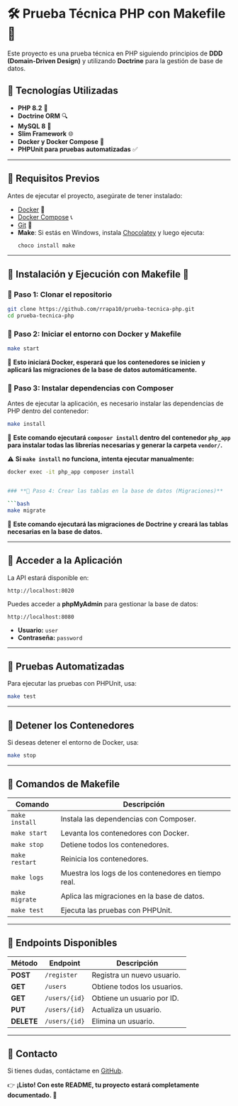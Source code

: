 # 🛠️ Prueba Técnica PHP con Makefile 🚀

Este proyecto es una prueba técnica en PHP siguiendo principios de **DDD (Domain-Driven Design)** y utilizando **Doctrine** para la gestión de base de datos.

## 📌 Tecnologías Utilizadas

- **PHP 8.2** 🐘
- **Doctrine ORM** 🔍
- **MySQL 8** 🌅
- **Slim Framework** 🌐
- **Docker y Docker Compose** 🐳
- **PHPUnit para pruebas automatizadas** ✅

---

## **📌 Requisitos Previos**

Antes de ejecutar el proyecto, asegúrate de tener instalado:

- [Docker](https://docs.docker.com/get-docker/) 🐳
- [Docker Compose](https://docs.docker.com/compose/install/) 📞
- [Git](https://git-scm.com/downloads) 🔗
- **Make**: Si estás en Windows, instala [Chocolatey](https://chocolatey.org/install) y luego ejecuta:
  ```powershell
  choco install make
  ```

---

## **📌 Instalación y Ejecución con Makefile 🚀**

### **🔹 Paso 1: Clonar el repositorio**

```bash
git clone https://github.com/rrapa10/prueba-tecnica-php.git
cd prueba-tecnica-php
```

### **🔹 Paso 2: Iniciar el entorno con Docker y Makefile**

```bash
make start
```
📌 **Esto iniciará Docker, esperará que los contenedores se inicien y aplicará las migraciones de la base de datos automáticamente.**


### **🔹 Paso 3: Instalar dependencias con Composer**

Antes de ejecutar la aplicación, es necesario instalar las dependencias de PHP dentro del contenedor:
```bash
make install
```
📌 **Este comando ejecutará `composer install` dentro del contenedor `php_app` para instalar todas las librerías necesarias y generar la carpeta `vendor/`.**

⚠️ **Si `make install` no funciona, intenta ejecutar manualmente:**
```bash
docker exec -it php_app composer install


### **🔹 Paso 4: Crear las tablas en la base de datos (Migraciones)**

```bash
make migrate
```
📌 **Este comando ejecutará las migraciones de Doctrine y creará las tablas necesarias en la base de datos.**

---

## **📌 Acceder a la Aplicación**

La API estará disponible en:

```plaintext
http://localhost:8020
```

Puedes acceder a **phpMyAdmin** para gestionar la base de datos:

```plaintext
http://localhost:8080
```
- **Usuario:** `user`
- **Contraseña:** `password`

---

## **📌 Pruebas Automatizadas**

Para ejecutar las pruebas con PHPUnit, usa:

```bash
make test
```

---

## **📌 Detener los Contenedores**

Si deseas detener el entorno de Docker, usa:

```bash
make stop
```

---

## **📌 Comandos de Makefile**

| **Comando**    | **Descripción**                                      |
| -------------- | ---------------------------------------------------- |
| `make install` | Instala las dependencias con Composer.               |
| `make start`   | Levanta los contenedores con Docker.                 |
| `make stop`    | Detiene todos los contenedores.                      |
| `make restart` | Reinicia los contenedores.                           |
| `make logs`    | Muestra los logs de los contenedores en tiempo real. |
| `make migrate` | Aplica las migraciones en la base de datos.          |
| `make test`    | Ejecuta las pruebas con PHPUnit.                     |

---

## **📌 Endpoints Disponibles**

| **Método** | **Endpoint**  | **Descripción**             |
| ---------- | ------------- | --------------------------- |
| **POST**   | `/register`   | Registra un nuevo usuario.  |
| **GET**    | `/users`      | Obtiene todos los usuarios. |
| **GET**    | `/users/{id}` | Obtiene un usuario por ID.  |
| **PUT**    | `/users/{id}` | Actualiza un usuario.       |
| **DELETE** | `/users/{id}` | Elimina un usuario.         |

---

## **📌 Contacto**

Si tienes dudas, contáctame en [GitHub](https://github.com/rrapa10).

👉 **¡Listo! Con este README, tu proyecto estará completamente documentado. 🚀**

